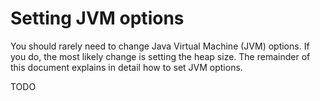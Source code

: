 # Setting JVM options

You should rarely need to change Java Virtual Machine (JVM) options. If you do, the most likely change is setting the heap size. The remainder of this document explains in detail how to set JVM options.

TODO